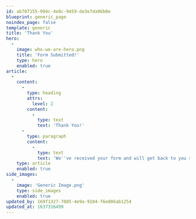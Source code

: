 ```yaml
---
id: ab707155-994c-4e8c-9459-de3e7da96b0e
blueprint: generic_page
noindex_page: false
template: generic
title: 'Thank You'
hero:
  -
    image: who-we-are-hero.png
    title: 'Form Submitted!'
    type: hero
    enabled: true
article:
  -
    content:
      -
        type: heading
        attrs:
          level: 2
        content:
          -
            type: text
            text: 'Thank You!'
      -
        type: paragraph
        content:
          -
            type: text
            text: 'We''ve received your form and will get back to you soon!'
    type: article
    enabled: true
side_images:
  -
    image: 'Generic Image.png'
    type: side_images
    enabled: true
updated_by: 169f1327-7085-4e9a-9104-f6e806ab1254
updated_at: 1637316499
---
```

